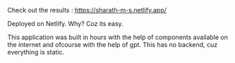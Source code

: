 Check out the results : https://sharath-m-s.netlify.app/

Deployed on Netlify. Why? Coz its easy.

This application was built in hours with the help of components available on the internet and ofcourse with the help of gpt. This has no backend, cuz everything is static.
